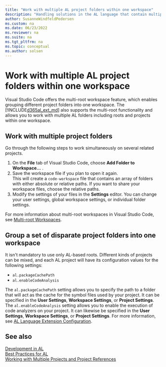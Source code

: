 ```yaml
---
title: "Work with multiple AL project folders within one workspace"
description: "Handling solutions in the AL language that contain multiple projects."
author: SusanneWindfeldPedersen
ms.custom: na
ms.date: 06/23/2022
ms.reviewer: na
ms.suite: na
ms.tgt_pltfrm: na
ms.topic: conceptual
ms.author: solsen
---
```


# Work with multiple AL project folders within one workspace
Visual Studio Code offers the multi-root workspace feature, which enables grouping different project folders into one workspace. The [!INCLUDE[d365al_ext_md](../includes/d365al_ext_md.md)] also supports the multi-root functionality and allows you to work with multiple AL folders including roots and projects within one workspace. 

## Work with multiple project folders 
Go through the following steps to work simultaneously on several related projects.  

1) On the **File** tab of Visual Studio Code, choose **Add Folder to Workspace...** .  
2) Save the workspace file if you plan to open it again.  
This will create a `code-workspace` file that contains an array of folders with either absolute or relative paths. If you want to share your workspace files, choose the relative paths.  
3) Modify the settings of your files in the **Settings** editor. You can change your user settings, global workspace settings, or individual folder settings. 

For more information about multi-root workspaces in Visual Studio Code, see [Multi-root Workspaces](https://code.visualstudio.com/docs/editor/multi-root-workspaces).

## Group a set of disparate project folders into one workspace
It isn't mandatory to use only AL-based roots. Different kinds of projects can be mixed, and each AL project will have its configuration values for the following settings: 

- `al.packageCachePath`  
- `al.enableCodeAnalysis`

The `al.packageCachePath` setting allows you to specify the path to a folder that will act as the cache for the symbol files used by your project. It can be specified in the **User Settings**, **Workspace Settings**, or **Project Settings**. The `al.enableCodeAnalysis` setting allows you to enable the execution of code analyzers on your project. It can likewise be specified in the **User Settings**, **Workspace Settings**, or **Project Settings**. For more information, see [AL Language Extension Configuration](devenv-al-extension-configuration.md).


## See also 
[Development in AL](devenv-dev-overview.md)  
[Best Practices for AL](../compliance/apptest-bestpracticesforalcode.md)  
[Working with Multiple Projects and Project References](devenv-work-workspace-projects-references.md)  
